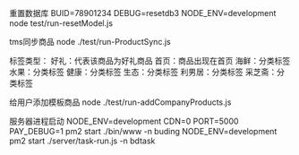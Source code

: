 重置数据库
BUID=78901234 DEBUG=resetdb3 NODE_ENV=development node test/run-resetModel.js

tms同步商品
node ./test/run-ProductSync.js

标签类型：
好礼：代表该商品为好礼商品
首页：商品出现在首页
海鲜：分类标签
水果：分类标签
健康：分类标签
生态：分类标签
利男居：分类标签
采芝斋：分类标签

给用户添加模板商品
node ./test/run-addCompanyProducts.js

服务器进程启动
NODE_ENV=development CDN=0 PORT=5000 PAY_DEBUG=1 pm2 start ./bin/www -n buding
NODE_ENV=development  pm2 start ./server/task-run.js -n bdtask